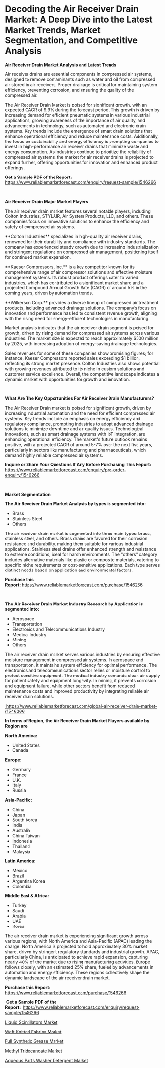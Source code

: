 <p><h1>Decoding the Air Receiver Drain Market: A Deep Dive into the Latest Market Trends, Market Segmentation, and Competitive Analysis</h1></p><p><strong>Air Receiver Drain Market Analysis and Latest Trends</strong></p>
<p><p>Air receiver drains are essential components in compressed air systems, designed to remove contaminants such as water and oil from compressed air stored in air receivers. Proper drainage is critical for maintaining system efficiency, preventing corrosion, and ensuring the quality of the compressed air.</p><p>The Air Receiver Drain Market is poised for significant growth, with an expected CAGR of 9.9% during the forecast period. This growth is driven by increasing demand for efficient pneumatic systems in various industrial applications, growing awareness of the importance of air quality, and advancements in technology, such as automated and electronic drain systems. Key trends include the emergence of smart drain solutions that enhance operational efficiency and reduce maintenance costs. Additionally, the focus on sustainability and energy efficiency is prompting companies to invest in high-performance air receiver drains that minimize waste and energy consumption. As industries continue to prioritize the reliability of compressed air systems, the market for air receiver drains is projected to expand further, offering opportunities for innovation and enhanced product offerings.</p></p>
<p><strong>Get a Sample PDF of the Report:&nbsp;</strong> <a href="https://www.reliablemarketforecast.com/enquiry/request-sample/1546266?utm_campaign=1834&utm_medium=2&utm_source=Github&utm_content=ia&utm_term=31032025&utm_id=air-receiver-drain">https://www.reliablemarketforecast.com/enquiry/request-sample/1546266</a></p>
<p>&nbsp;</p>
<p><strong>Air Receiver Drain Major Market Players</strong></p>
<p><p>The air receiver drain market features several notable players, including Colton Industries, STYLAIR, Air System Products, LLC, and others. These companies focus on innovative solutions to enhance the efficiency and safety of compressed air systems.</p><p>**Colton Industries** specializes in high-quality air receiver drains, renowned for their durability and compliance with industry standards. The company has experienced steady growth due to increasing industrialization and stringent regulations on compressed air management, positioning itself for continued market expansion.</p><p>**Kaeser Compressors, Inc.** is a key competitor known for its comprehensive range of air compressor solutions and effective moisture management systems. Its robust product offerings cater to varied industries, which has contributed to a significant market share and a projected Compound Annual Growth Rate (CAGR) of around 5% in the coming years, driven by automation trends.</p><p>**Wilkerson Corp.** provides a diverse lineup of compressed air treatment products, including advanced drainage solutions. The company’s focus on innovation and performance has led to consistent revenue growth, aligning with the rising need for energy-efficient technologies in manufacturing.</p><p>Market analysis indicates that the air receiver drain segment is poised for growth, driven by rising demand for compressed air systems across various industries. The market size is expected to reach approximately $500 million by 2025, with increasing adoption of energy-saving drainage technologies.</p><p>Sales revenues for some of these companies show promising figures; for instance, Kaeser Compressors reported sales exceeding $1 billion, reflecting its strong market presence. Colton Industries also shows potential with growing revenues attributed to its niche in custom solutions and customer service excellence. Overall, the competitive landscape indicates a dynamic market with opportunities for growth and innovation.</p></p>
<p>&nbsp;</p>
<p><strong>What Are The Key Opportunities For Air Receiver Drain Manufacturers?</strong></p>
<p><p>The Air Receiver Drain market is poised for significant growth, driven by increasing industrial automation and the need for efficient compressed air systems. Key trends include an emphasis on energy efficiency and regulatory compliance, prompting industries to adopt advanced drainage solutions to minimize downtime and air quality issues. Technological innovations, such as smart drainage systems with IoT integration, are enhancing operational efficiency. The market's future outlook remains positive, with a projected CAGR of around 5-7% over the next five years, particularly in sectors like manufacturing and pharmaceuticals, which demand highly reliable compressed air systems.</p></p>
<p><strong>Inquire or Share Your Questions If Any Before Purchasing This Report:</strong> <a href="https://www.reliablemarketforecast.com/enquiry/pre-order-enquiry/1546266?utm_campaign=1834&utm_medium=2&utm_source=Github&utm_content=ia&utm_term=31032025&utm_id=air-receiver-drain">https://www.reliablemarketforecast.com/enquiry/pre-order-enquiry/1546266</a></p>
<p>&nbsp;</p>
<p><strong>Market Segmentation</strong></p>
<p><strong>The Air Receiver Drain Market Analysis by types is segmented into:</strong></p>
<p><ul><li>Brass</li><li>Stainless Steel</li><li>Others</li></ul></p>
<p><p>The air receiver drain market is segmented into three main types: brass, stainless steel, and others. Brass drains are favored for their corrosion resistance and durability, making them suitable for various industrial applications. Stainless steel drains offer enhanced strength and resistance to extreme conditions, ideal for harsh environments. The "others" category includes alternative materials like plastic or composite materials, catering to specific niche requirements or cost-sensitive applications. Each type serves distinct needs based on application and environmental factors.</p></p>
<p><strong>Purchase this Report:&nbsp;</strong><a href="https://www.reliablemarketforecast.com/purchase/1546266?utm_campaign=1834&utm_medium=2&utm_source=Github&utm_content=ia&utm_term=31032025&utm_id=air-receiver-drain">https://www.reliablemarketforecast.com/purchase/1546266</a></p>
<p>&nbsp;</p>
<p><strong>The Air Receiver Drain Market Industry Research by Application is segmented into:</strong></p>
<p><ul><li>Aerospace</li><li>Transportation</li><li>Electronics and Telecommunications Industry</li><li>Medical Industry</li><li>Mining</li><li>Others</li></ul></p>
<p><p>The air receiver drain market serves various industries by ensuring effective moisture management in compressed air systems. In aerospace and transportation, it maintains system efficiency for optimal performance. The electronics and telecommunications sector relies on moisture control to protect sensitive equipment. The medical industry demands clean air supply for patient safety and equipment longevity. In mining, it prevents corrosion and equipment failure, while other sectors benefit from reduced maintenance costs and improved productivity by integrating reliable air receiver drain solutions.</p></p>
<p><a href="https://www.reliablemarketforecast.com/global-air-receiver-drain-market-r1546266?utm_campaign=1834&utm_medium=2&utm_source=Github&utm_content=ia&utm_term=31032025&utm_id=air-receiver-drain">&nbsp;https://www.reliablemarketforecast.com/global-air-receiver-drain-market-r1546266</a></p>
<p><strong>In terms of Region, the Air Receiver Drain Market Players available by Region are:</strong></p>
<p>
    <p> <strong> North America: </strong>
        <ul>
            <li>United States</li>
            <li>Canada</li>
        </ul>
        </p> 
    <p> <strong> Europe: </strong>
        <ul>
            <li>Germany</li>
            <li>France</li>
            <li>U.K.</li>
            <li>Italy</li>
            <li>Russia</li>
        </ul>
        </p> 
    <p> <strong> Asia-Pacific: </strong>
        <ul>
            <li>China</li>
            <li>Japan</li>
            <li>South Korea</li>
            <li>India</li>
            <li>Australia</li>
            <li>China Taiwan</li>
            <li>Indonesia</li>
            <li>Thailand</li>
            <li>Malaysia</li>
        </ul>
        </p> 
    <p> <strong> Latin America: </strong>
        <ul>
            <li>Mexico</li>
            <li>Brazil</li>
            <li>Argentina Korea</li>
            <li>Colombia</li>
        </ul>
        </p> 
    <p> <strong> Middle East & Africa: </strong>
        <ul>
            <li>Turkey</li>
            <li>Saudi</li>
            <li>Arabia</li>
            <li>UAE</li>
            <li>Korea</li>
        </ul>
    </p>
    </p>
<p><p>The air receiver drain market is experiencing significant growth across various regions, with North America and Asia-Pacific (APAC) leading the charge. North America is projected to hold approximately 30% market share, driven by stringent regulatory standards and industrial growth. APAC, particularly China, is anticipated to achieve rapid expansion, capturing nearly 40% of the market due to rising manufacturing activities. Europe follows closely, with an estimated 25% share, fueled by advancements in automation and energy efficiency. These regions collectively shape the dynamic landscape of the air receiver drain market.</p></p>
<p><strong>Purchase this Report: </strong><a href="https://www.reliablemarketforecast.com/purchase/1546266?utm_campaign=1834&utm_medium=2&utm_source=Github&utm_content=ia&utm_term=31032025&utm_id=air-receiver-drain">https://www.reliablemarketforecast.com/purchase/1546266</a></p>
<p>&nbsp;<strong>Get a Sample PDF of the Report:&nbsp;&nbsp;</strong><a href="https://www.reliablemarketforecast.com/enquiry/request-sample/1546266?utm_campaign=1834&utm_medium=2&utm_source=Github&utm_content=ia&utm_term=31032025&utm_id=air-receiver-drain">https://www.reliablemarketforecast.com/enquiry/request-sample/1546266</a></p>
<p><strong></strong></p>
<p><p><a href="https://github.com/landtmman/Market-Research-Report-List-1/blob/main/liquid-scintillators-market.md?utm_campaign=1834&utm_medium=2&utm_source=Github&utm_content=ia&utm_term=31032025&utm_id=air-receiver-drain">Liquid Scintillators Market</a></p><p><a href="https://github.com/vasosblenksk/Market-Research-Report-List-1/blob/main/weft-knitted-fabrics-market.md?utm_campaign=1834&utm_medium=2&utm_source=Github&utm_content=ia&utm_term=31032025&utm_id=air-receiver-drain">Weft Knitted Fabrics Market</a></p><p><a href="https://github.com/keehnkaesssi/Market-Research-Report-List-1/blob/main/full-synthetic-grease-market.md?utm_campaign=1834&utm_medium=2&utm_source=Github&utm_content=ia&utm_term=31032025&utm_id=air-receiver-drain">Full Synthetic Grease Market</a></p><p><a href="https://github.com/tigoryemm/Market-Research-Report-List-1/blob/main/methyl-tridecanoate-market.md?utm_campaign=1834&utm_medium=2&utm_source=Github&utm_content=ia&utm_term=31032025&utm_id=air-receiver-drain">Methyl Tridecanoate Market</a></p><p><a href="https://github.com/viohlbrenksf/Market-Research-Report-List-1/blob/main/aqueous-parts-washer-detergent-market.md?utm_campaign=1834&utm_medium=2&utm_source=Github&utm_content=ia&utm_term=31032025&utm_id=air-receiver-drain">Aqueous Parts Washer Detergent Market</a></p></p>